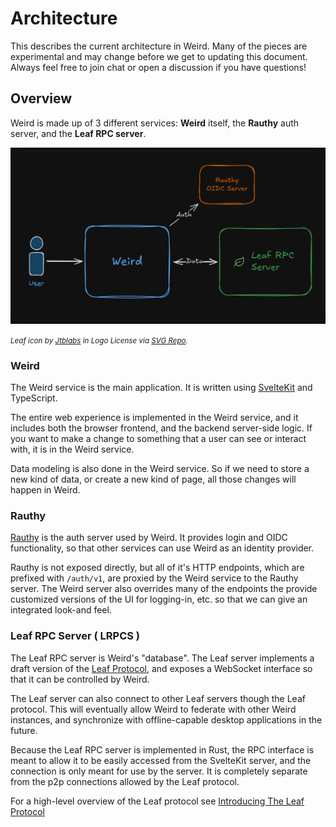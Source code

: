# Architecture

This describes the current architecture in Weird. Many of the pieces are experimental and may change
before we get to updating this document. Always feel free to join chat or open a discussion if you
have questions!

## Overview

Weird is made up of 3 different services: **Weird** itself, the **Rauthy** auth server, and the
**Leaf RPC server**.

![image](./docs/services.png)

<small> _Leaf icon by <a href="https://github.com/jtblabs/jtb-icons?ref=svgrepo.com"
target="_blank">Jtblabs</a> in Logo License via <a href="https://www.svgrepo.com/"
target="_blank">SVG Repo</a>._ </small>

### Weird

The Weird service is the main application. It is written using [SvelteKit] and TypeScript.

The entire web experience is implemented in the Weird service, and it includes both the browser
frontend, and the backend server-side logic. If you want to make a change to something that a user
can see or interact with, it is in the Weird service.

Data modeling is also done in the Weird service. So if we need to store a new kind of data, or
create a new kind of page, all those changes will happen in Weird.

[SvelteKit]: https://kit.svelte.dev

### Rauthy

[Rauthy] is the auth server used by Weird. It provides login and OIDC functionality, so that other
services can use Weird as an identity provider.

Rauthy is not exposed directly, but all of it's HTTP endpoints, which are prefixed with `/auth/v1`,
are proxied by the Weird service to the Rauthy server. The Weird server also overrides many of the
endpoints the provide customized versions of the UI for logging-in, etc. so that we can give an integrated look-and feel.

[Rauthy]: https://github.com/sebadob/rauthy

### Leaf RPC Server ( LRPCS )

The Leaf RPC server is Weird's "database". The Leaf server implements a draft version of the [Leaf
Protocol][lpd], and exposes a WebSocket interface so that it can be controlled by Weird.

The Leaf server can also connect to other Leaf servers though the Leaf protocol. This will
eventually allow Weird to federate with other Weird instances, and synchronize with offline-capable
desktop applications in the future.

Because the Leaf RPC server is implemented in Rust, the RPC interface is meant to allow it to be
easily accessed from the SvelteKit server, and the connection is only meant for use by the server.
It is completely separate from the p2p connections allowed by the Leaf protocol.

For a high-level overview of the Leaf protocol see [Introducing The Leaf Protocol][itlp]

[lpd]: https://github.com/muni-town/agentic-fediverse/blob/master/leaf-protocol-draft.md#leaf-protocol-draft
[itlp]: https://zicklag.katharos.group/blog/introducing-leaf-protocol/

